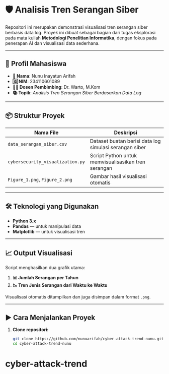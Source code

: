 # 🛡️ Analisis Tren Serangan Siber

Repositori ini merupakan demonstrasi visualisasi tren serangan siber berbasis data log. Proyek ini dibuat sebagai bagian dari tugas eksplorasi pada mata kuliah **Metodologi Penelitian Informatika**, dengan fokus pada penerapan AI dan visualisasi data sederhana.

---

## 👤 Profil Mahasiswa
- **👩 Nama**: Nunu Inayatun Arifah  
- **🆔 NIM**: 234110601089  
- **👨‍🏫 Dosen Pembimbing**: Dr. Warto, M.Kom  
- **📚 Topik**: *Analisis Tren Serangan Siber Berdasarkan Data Log*

---

## 📦 Struktur Proyek

| Nama File                    | Deskripsi                                              |
|-----------------------------|--------------------------------------------------------|
| `data_serangan_siber.csv`   | Dataset buatan berisi data log simulasi serangan siber |
| `cybersecurity_visualization.py` | Script Python untuk memvisualisasikan tren serangan |
| `Figure_1.png`, `Figure_2.png`   | Gambar hasil visualisasi otomatis                    |

---

## 🛠️ Teknologi yang Digunakan
- **Python 3.x**
- **Pandas** — untuk manipulasi data
- **Matplotlib** — untuk visualisasi tren

---

## 📈 Output Visualisasi
Script menghasilkan dua grafik utama:
1. **📊 Jumlah Serangan per Tahun**
2. **📉 Tren Jenis Serangan dari Waktu ke Waktu**

Visualisasi otomatis ditampilkan dan juga disimpan dalam format `.png`.

---

## ▶️ Cara Menjalankan Proyek

1. **Clone repositori:**
   ```bash
   git clone https://github.com/nunuarifah/cyber-attack-trend-nunu.git
   cd cyber-attack-trend-nunu
# cyber-attack-trend
